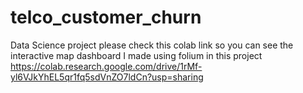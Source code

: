 # telco_customer_churn
Data Science project
please check this colab link so you can see the interactive map dashboard I made using folium in this project https://colab.research.google.com/drive/1rMf-yl6VJkYhEL5qr1fq5sdVnZO7ldCn?usp=sharing
